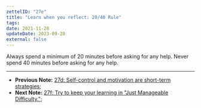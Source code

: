 ```yaml
---
zettelID: "27e"
title: "Learn when you reflect: 20/40 Rule"
tags:
date: 2021-11-28
updateDate: 2023-09-20
external: false
---
```


Always spend a minimum of 20 minutes before asking for any help. Never spend 40 minutes before asking for any help.

---

- **Previous Note:** [27d: Self-control and motivation are short-term strategies](/notes/27d/);
- **Next Note:** [27f: Try to keep your learning in "Just Manageable Difficulty."](/notes/27f/);
